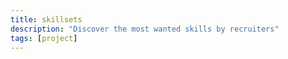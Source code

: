 ```yaml
---
title: skillsets
description: "Discover the most wanted skills by recruiters"
tags: [project]
---
```

